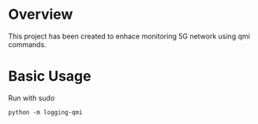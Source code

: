 # Overview
This project has been created to enhace monitoring 5G network using qmi commands. 
# Basic Usage

Run with sudo

`python -m logging-qmi`
